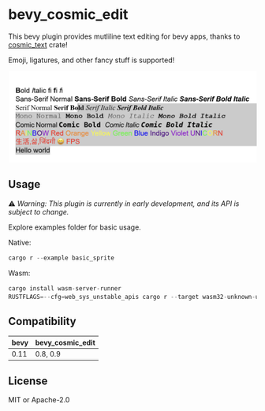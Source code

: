 # bevy_cosmic_edit

This bevy plugin provides mutliline text editing for bevy apps, thanks to [cosmic_text](https://github.com/pop-os/cosmic-text) crate!

Emoji, ligatures, and other fancy stuff is supported!

![bevy_cosmic_edit](./bevy_cosmic_edit.png)

## Usage

⚠️ *Warning: This plugin is currently in early development, and its API is subject to change.*

Explore examples folder for basic usage.

Native:

```rust
cargo r --example basic_sprite
```

Wasm:

```rust
cargo install wasm-server-runner
RUSTFLAGS=--cfg=web_sys_unstable_apis cargo r --target wasm32-unknown-unknown --example multiple_sprites
```

## Compatibility

| bevy | bevy_cosmic_edit |
| ---- | ---------------- |
| 0.11 | 0.8, 0.9         |

## License

MIT or Apache-2.0
